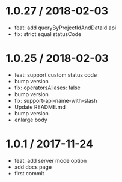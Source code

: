 # 1.0.27 / 2018-02-03

  * feat: add queryByProjectIdAndDataId api
  * fix: strict equal statusCode

# 1.0.25 / 2018-02-03

  * feat: support custom status code
  * bump version
  * fix: operatorsAliases: false
  * bump version
  * fix: support-api-name-with-slash
  * Update README.md
  * bump version
  * enlarge body

# 1.0.1 / 2017-11-24

  * feat: add server mode option
  * add docs page
  * first commit
